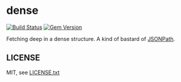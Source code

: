 
# dense

[![Build Status](https://secure.travis-ci.org/floraison/dense.svg)](http://travis-ci.org/floraison/fugit)
[![Gem Version](https://badge.fury.io/rb/dense.svg)](http://badge.fury.io/rb/dense)

Fetching deep in a dense structure. A kind of bastard of [JSONPath](http://goessner.net/articles/JsonPath/).

## LICENSE

MIT, see [LICENSE.txt](LICENSE.txt)

